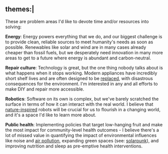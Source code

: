 ## themes:|

These are problem areas I'd like to devote time and/or resources into solving:

**Energy**: Energy powers everything that we do, and our biggest challenge is to provide clean, reliable sources to meet humanity's needs as soon as possible. Renewables like solar and wind are in many cases already cheaper than fossil fuels, but we desperately need innovation in many more areas to get to a future where energy is abundant and carbon-neutral.

**Repair culture**: Technology is great, but the one thing nobody talks about is what happens when it stops working. Modern appliances have incredibly short shelf lives and are often designed to be [replaced](https://en.wikipedia.org/wiki/Planned_obsolescence), with disastrous consequences for the environment. I'm interested in any and all efforts to make DIY and repair more accessible.

**Robotics**: Software on its own is complex, but we've barely scratched the surface in terms of how it can interact with the real world. I believe that [nature-inspired](https://en.wikipedia.org/wiki/Biomimetics) robots will be crucial for us to flourish in a changing world, and it's a space I'd like to learn more about.

**Public health**: Implementing policies that target low-hanging fruit and make the most impact for community-level health outcomes - I believe there's a lot of missed value in quantifying the impact of environmental influences like noise and [air pollution](https://patrickcollison.com/pollution), expanding green spaces (see: [solarpunk](https://www.youtube.com/watch?v=UqJJktxCY9U)), and improving nutrition and sleep as pre-emptive health interventions.
